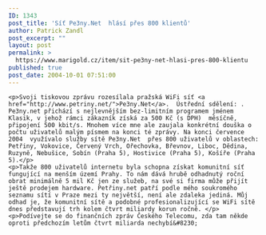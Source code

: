 ```yaml
---
ID: 1343
post_title: 'Síť Pe3ny.Net  hlásí přes 800 klientů'
author: Patrick Zandl
post_excerpt: ""
layout: post
permalink: >
  https://www.marigold.cz/item/sit-pe3ny-net-hlasi-pres-800-klientu
published: true
post_date: 2004-10-01 07:51:00
---
```

	<p>Svoji tiskovou zprávu rozesílala pražská WiFi síť <a href="http://www.petriny.net/">Pe3ny.Net</a>.  Ústřední sdělení: . Pe3ny.net přichází s nejlevnějším bez-limitním programem jménem Klasik, v jehož rámci zákazník získá za 500 Kč (s DPH)  měsíčně, připojení 500 kbit/s. Mnohem více mne ale zaujala konkrétní douška o počtu uživatelů malým písmem na konci té zprávy. Na konci července   2004  využívalo služby sítě Pe3ny.Net  přes 800 uživatelů v oblastech: Petřiny, Vokovice, Červený Vrch, Ořechovka, Břevnov, Liboc, Dědina, Ruzyně, Nebušice, Sobín (Praha 5), Hostivice (Praha 5), Košíře (Praha 5).</p>
	<p>Takže 800 uživatelů internetu byla schopna získat komunitní síť fungující na menším území Prahy. To nám dává hrubě odhadnutý roční obrat minimálně 5 mil Kč jen ze služeb, na své si firma může přijít ještě prodejem hardware. Petřiny.net patří podle mého soukromého seznamu sítí v Praze mezi ty největší, není ale zdaleka jediná. Můj odhad je, že komunitní sítě a podobné profesionalizující se WiFi sítě dnes představují trh kolem čtvrt miliardy korun ročně. </p>
	<p>Podívejte se do finančních zpráv Českého Telecomu, zda tam někde oproti předchozím letům čtvrt miliarda nechybí&#8230;
</p>
